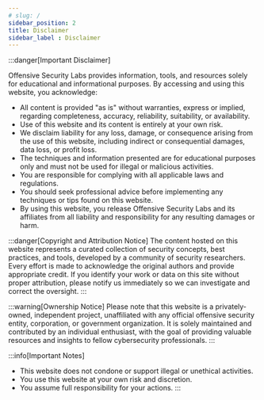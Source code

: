 ```yaml
---
# slug: /
sidebar_position: 2
title: Disclaimer
sidebar_label : Disclaimer
---
```



<!-- # Tutorial Intro -->
:::danger[Important Disclaimer]


Offensive Security Labs provides information, tools, and resources solely for educational and informational purposes. By accessing and using this website, you acknowledge:
- All content is provided "as is" without warranties, express or implied, regarding completeness, accuracy, reliability, suitability, or availability.
- Use of this website and its content is entirely at your own risk.
- We disclaim liability for any loss, damage, or consequence arising from the use of this website, including indirect or consequential damages, data loss, or profit loss.
- The techniques and information presented are for educational purposes only and must not be used for illegal or malicious activities.
- You are responsible for complying with all applicable laws and regulations.
- You should seek professional advice before implementing any techniques or tips found on this website.
- By using this website, you release Offensive Security Labs and its affiliates from all liability and responsibility for any resulting damages or harm.



:::danger[Copyright and Attribution Notice]
The content hosted on this website represents a curated collection of security concepts, best practices, and tools, developed by a community of security researchers. Every effort is made to acknowledge the original authors and provide appropriate credit. If you identify your work or data on this site without proper attribution, please notify us immediately so we can investigate and correct the oversight.
:::

:::warning[Ownership Notice]
Please note that this website is a privately-owned, independent project, unaffiliated with any official offensive security entity, corporation, or government organization. It is solely maintained and contributed by an individual enthusiast, with the goal of providing valuable resources and insights to fellow cybersecurity professionals.
:::

:::info[Important Notes]
- This website does not condone or support illegal or unethical activities.
- You use this website at your own risk and discretion.
- You assume full responsibility for your actions.
:::

